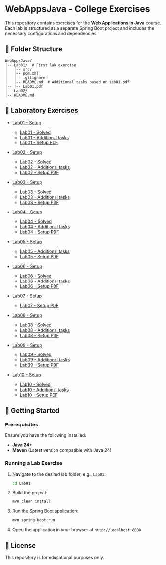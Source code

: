 # WebAppsJava - College Exercises

This repository contains exercises for the **Web Applications in Java** course. Each lab is structured as a separate Spring Boot project and includes the necessary configurations and dependencies.

## 📂 Folder Structure
```
WebAppsJava/
│-- Lab01/  # First lab exercise
│   │-- src/
│   │-- pom.xml
│   │-- .gitignore
│   │-- README.md  # Additional tasks based on Lab01.pdf
|-- |-- Lab01.pdf
│-- Lab02/
│-- README.md
```

## 📌 Laboratory Exercises
- [Lab01 - Setup](https://github.com/lknezevicc/WebAppsJava/commit/3bf2e37)
   - [Lab01 - Solved](https://github.com/lknezevicc/WebAppsJava/commit/767af0f)
   - [Lab01 - Additional tasks](Lab01/README.md)
   - [Lab01 - Setup PDF](Lab01/Lab01.pdf)
 
- [Lab02 - Setup](https://github.com/lknezevicc/WebAppsJava/commit/a9c53ff)
   - [Lab02 - Solved](https://github.com/lknezevicc/WebAppsJava/commit/d7c41fd)
   - [Lab02 - Additional tasks](Lab02/README.md)
   - [Lab02 - Setup PDF](Lab02/Lab02.pdf)

 - [Lab03 - Setup](https://github.com/lknezevicc/WebAppsJava/commit/3a7fe0b)
   - [Lab03 - Solved](https://github.com/lknezevicc/WebAppsJava/commit/00eda46)
   - [Lab03 - Additional tasks](Lab03/restaurant-app/README.md)
   - [Lab03 - Setup PDF](Lab03/Lab03.pdf)
  
- [Lab04 - Setup](https://github.com/lknezevicc/WebAppsJava/commit/4ed888b)
   - [Lab04 - Solved](https://github.com/lknezevicc/WebAppsJava/commit/edf7585)
   - [Lab04 - Additional tasks](Lab04/README.md)
   - [Lab04 - Setup PDF](Lab04/Lab04.pdf)
 
- [Lab05 - Setup](https://github.com/lknezevicc/WebAppsJava/commit/e32d1a2)
   - [Lab05 - Additional tasks](Lab05/README.md)
   - [Lab05 - Setup PDF](Lab05/Lab05.pdf)

- [Lab06 - Setup](https://github.com/lknezevicc/WebAppsJava/commit/482b8f8)
   - [Lab06 - Solved](https://github.com/lknezevicc/WebAppsJava/commit/aba5798)
   - [Lab06 - Additional tasks](Lab06/README.md)
   - [Lab06 - Setup PDF](Lab06/Lab06.pdf)
 
- [Lab07 - Setup](https://github.com/lknezevicc/WebAppsJava/commit/c1f3c8e)
   - [Lab07 - Setup PDF](Lab07/Lab07.pdf)
 
- [Lab08 - Setup](https://github.com/lknezevicc/WebAppsJava/commit/6fe2fdf)
   - [Lab08 - Solved](https://github.com/lknezevicc/WebAppsJava/commit/a0b33ef)
   - [Lab08 - Additional tasks](Lab08/README.md)
   - [Lab08 - Setup PDF](Lab08/Lab08.pdf)

- [Lab09 - Setup](https://github.com/lknezevicc/WebAppsJava/commit/a8efab8)
   - [Lab09 - Solved](https://github.com/lknezevicc/WebAppsJava/commit/19aa2ce)
   - [Lab09 - Additional tasks](Lab09/README.md)
   - [Lab09 - Setup PDF](Lab09/Lab09.pdf)
 
- [Lab10 - Setup](https://github.com/lknezevicc/WebAppsJava/commit/89fe706)
   - [Lab10 - Solved](https://github.com/lknezevicc/WebAppsJava/commit/c74df5a)
   - [Lab10 - Additional tasks](Lab10/README.md)
   - [Lab10 - Setup PDF](Lab10/Lab10.pdf)

## 🚀 Getting Started
### Prerequisites
Ensure you have the following installed:
- **Java 24+**
- **Maven** (Latest version compatible with Java 24)

### Running a Lab Exercise
1. Navigate to the desired lab folder, e.g., `Lab01`:
   ```sh
   cd Lab01
   ```
2. Build the project:
   ```sh
   mvn clean install
   ```
3. Run the Spring Boot application:
   ```sh
   mvn spring-boot:run
   ```
4. Open the application in your browser at `http://localhost:8080`

## 📜 License
This repository is for educational purposes only.
